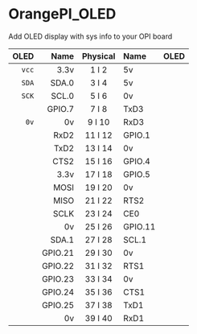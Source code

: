 # OrangePI_OLED
Add OLED display with sys info to your OPI board


| OLED |    Name   | Physical |   Name    | OLED |
|-----:|----------:|:--------:|:----------|:-----|
|`vcc` |    3.3v   |   1 I 2  |       5v  |      |
|`SDA` |   SDA.0   |   3 I 4  |       5v  |      |
|`SCK` |   SCL.0   |   5 I 6  |       0v  |      |
|      |  GPIO.7   |   7 I 8  |     TxD3  |      |
| `0v` |    0v     |   9 I 10 |     RxD3  |      |
|      |   RxD2    | 11 I 12  |   GPIO.1  |      |
|      |   TxD2    | 13 I 14  |       0v  |      |
|      |   CTS2    | 15 I 16  |   GPIO.4  |      |
|      |   3.3v    | 17 I 18  |   GPIO.5  |      |
|      |   MOSI    | 19 I 20  |       0v  |      |
|      |   MISO    | 21 I 22  |     RTS2  |      |
|      |   SCLK    | 23 I 24  |      CE0  |      |
|      |    0v     | 25 I 26  |  GPIO.11  |      |
|      |   SDA.1   | 27 I 28  |    SCL.1  |      |
|      |   GPIO.21 | 29 I 30  |       0v  |      |
|      |   GPIO.22 | 31 I 32  |     RTS1  |      |
|      |   GPIO.23 | 33 I 34  |       0v  |      |
|      |   GPIO.24 | 35 I 36  |     CTS1  |      |
|      |   GPIO.25 | 37 I 38  |     TxD1  |      |
|      |    0v     | 39 I 40  |     RxD1  |      |
